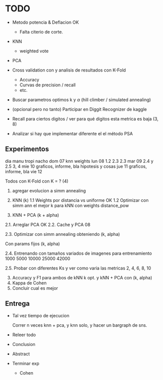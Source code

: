 # TODO

- Metodo potencia & Deflacion OK
  - Falta citerio de corte.
- KNN
  - weighted vote
- PCA
- Cross validation con y analisis de resultados con K-Fold
  - Accuracy
  - Curvas de precision / recall
  - etc.

- Buscar parametros optimos k y $\alpha$ (hill climber / simulated annealing)
- (opcional pero no tanto) Participar en Diggit Recognizer de kaggle

- Recall para ciertos digitos / ver para qué digitos esta metrica es baja (3, 8)
- Analizar si hay que implementar diferente el el método PSA

## Experimentos

dia         manu              tropi           nacho
dom 07      knn weights
lun 08      1.2               2.3             2.3
mar 09                2.4 y 2.5       3, 4
mie 10      graficos, informe, bla  hipotesis y cosas
jue 11      graficos, informe, bla
vie 12

Todos con K-Fold con K = ? (4)

1. agregar evolucion a simm annealing

2. KNN (k)
  1.1 Weights por distancia vs uniforme OK
  1.2 Optimizar con simm ann el mejor k para kNN con weights distance_pow

2. KNN + PCA (k + alpha)

  2.1. Arreglar PCA OK
  2.2. Cache y PCA  08

  2.3. Optimizar con simm annealing obteniendo (k, alpha)

  Con params fijos (k, alpha)
  
  2.4. Entrenando con tamaños variados de imagenes para entrenamiento
      1000 5000 10000 25000 42000

  2.5. Probar con diferentes Ks y ver como varia las metricas
      2, 4, 6, 8, 10

3. Accuracy y F1 para ambos de kNN k opt. y kNN + PCA con (k, alpha)
4. Kappa de Cohen
5. Concluir cual es mejor

## Entrega

- Tal vez tiempo de ejecucion
  
  Correr n veces knn + pca, y knn solo, y hacer un bargraph de sns.

- Releer todo
- Conclusion
- Abstract
- Terminar exp
  - Cohen
